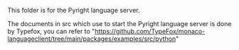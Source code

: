 This folder is for the Pyright language server. 

The documents in src which use to start the Pyright language server is done by Typefox, you can refer to "https://github.com/TypeFox/monaco-languageclient/tree/main/packages/examples/src/python"